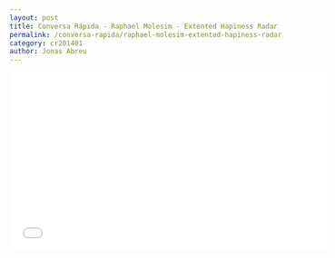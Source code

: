 ```yaml
---
layout: post
title: Conversa Rápida - Raphael Molesim - Extented Hapiness Radar
permalink: /conversa-rapida/raphael-molesim-extented-hapiness-radar
category: cr201401
author: Jonas Abreu
---
```


<iframe width="560" height="315" src="//www.youtube.com/embed/WB_T-v2hM7A" frameborder="0" allowfullscreen></iframe>
